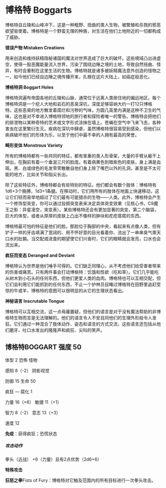 # 博格特 Boggarts

博格特自丘陵和山峰冲下，这是一种粗野、扭曲的类人生物，被繁殖和杀戮的邪恶欲望驱使着。博格特是一个野蛮无理的种族，对生活在他们土地附近的一切都构成了威胁。

**错误产物 Mistaken Creations**

用来创造和维持妖精隐秘诸国的魔法对世界造成了巨大的破坏。这些境域凸出进虚空，使得一股恶魔能量流入世界，污染了围绕边陲之境的土地，导致自然扭曲、怪异，有时会重制在这里生活的生物。博格特就是诸多被妖精魔法意外创造的怪物之一，如今他们已经自边陲之境传播开来，扎根在这片大陆上，如癌症般恶化。

**博格特洞 Boggart Holes**

博格特洞遍布帝国各地的丘陵和山脉，通常位于远离人类居住地的偏远地区。每个博格特洞是一个挖人大地和岩石的恶臭深坑，深度足够容纳大约一打12只博格特。这些恶臭的地方散发着腐烂和污秽的气味，方圆几英里内满是这种不卫生的气味，这也是对不幸进入博格特领地的旅行者和探险者唯一的警告。博格特会把他们的排泄物以某种奇特的艺术或文字形式涂抹在墙上。苍蝇在空气中飞来飞去，各种害虫在这里繁衍生灭。疾病在深坑中肆虐，虽然博格特很容易受到感染，但他们以疾病破坏他们的形体为乐，以至于他们中最不幸的人拥有最高的荣誉。

**畸形变体 Monstrous Variety**

所有的博格特都有一些共同的特征，都有笨重的类人形骨架，大量的手臂从躯干上伸出，在胸前有着一个垂涎三尺的脸庞。有着病黄色到暗紫色的皮肤，身上满是血斑。黑、白或绿色的毛发零零散散自他们身上除了嘴巴以外的孔洞，甚至是不太可能的地方，比如关节和指尖长出。

除了这些特征外，博格特都会有些特别的特征。他们都会有数个肢体：博格特有1d6+3个胳膊，1d3+1条腿。在移动时，它们用所有的肢体在地面上快速移动，这让它们轻而易举地超过了它们最有可能猎杀的生物——人类。此外，博格特会产生一个修饰型突变，你可以通过投掷突变表来决定具体突变效果（见核心书，C9魔王之影：异星凌空，突变表）。某些博格特还会有更加显著的突变，第二个脑袋，巨大的体型，或者从厚厚的皮肤上凸出不像样的肿块和疙疙瘩瘩的东西。

博格特最可怕的特征是他们的脸。那脸位于胸部的中央，看起来有点像人类，但有铲子一样的牙齿填满了宽阔的、用不怀好意的目光看着你、流出了一串串臭气熏天口水的肚腩。当交配或进食的期望使它们兴奋时，它们的眼睛就会发亮，口水也会流出来。

**疯狂而变态 Deranged and Deviant**

博格特认为世界是他们唾手可得的。它们缺乏同理心，从不考虑他们给受害者带来的伤害或痛苦。只有两件事会打动博格特：饥饿和性欲（吃和草）。它们几乎能吃从树木到小石头的任何东西，但他们更爱人类的血肉。博格特也可以互相交配，但它们会利用它们能抓到的任何东西，不止一个护林员目睹过博格特在田野里追赶受惊的牛或羊，博格特的意图可以很明显的从它的生理状态看出。

**神秘语言 Inscrutable Tongue**

博格特可以互相交流，这一点毋庸置疑，但他们的语言是对于没有魔法帮助的非博格特生物而言是无法理解的。他们的语言令人不安且同他们的生理外形般令人发狂。它们通过一种混合了肢体动作、姿态和语言的方式交流，这些语言还包括从他们磨牙、吐口水发出的隆隆声和疯狂、尖叫的笑声。

## 博格特BOGGART 强度 50

体型 2 恐怖 怪物

感知 8（-2） 阴影视觉

防御 15 生命 50

疯狂 — 腐化 1

力量 16（+6） 敏捷 11（+1）

智力 8（-2） 意志 13（+3）

速度 12

**免疫**：获得疯狂；恐慌状态

##### 攻击动作

拳头（近战） +6（力量）且有2点优势（2d6+6）

**特殊攻击**

**狂怒之拳**Fists of
Fury：博格特对它触及范围内的所有目标进行一次拳头攻击。
